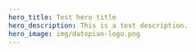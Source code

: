 ```yaml
---
hero_title: Test hero title
hero_description: This is a test description.
hero_image: img/datopian-logo.png
---
```

